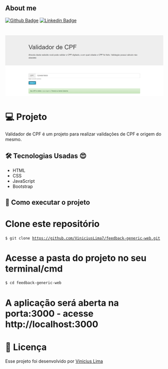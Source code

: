 ## About me

[![Github Badge](https://img.shields.io/badge/-Github-000?style=flat-square&logo=Github&logoColor=white&link=https://github.com/ViniciusLima7)](https://github.com/ViniciusLima7)
[![Linkedin Badge](https://img.shields.io/badge/-LinkedIn-blue?style=flat-square&logo=Linkedin&logoColor=white&link=https://www.linkedin.com/in/marcos-vinicius-lima/)](https://www.linkedin.com/in/marcos-vinicius-lima/)

<h1 align="center">
    <img alt="Validador de CPF" title="Projeto" src="https://github.com/ViniciusLima7/validador-cpf/blob/master/assets/capa.png" />
</h1>

# 💻 Projeto

Validador de CPF é um projeto  para realizar validações de CPF e origem do mesmo. 

## 🛠 Tecnologias Usadas :heart_eyes:

- HTML
- CSS
- JavaScript
- Bootstrap

## 🚀 Como executar o projeto

# Clone este repositório

<code>$ git clone https://github.com/ViniciusLima7/feedback-generic-web.git</code>

# Acesse a pasta do projeto no seu terminal/cmd

<code>$ cd feedback-generic-web</code>


# A aplicação será aberta na porta:3000 - acesse http://localhost:3000

# 📝 Licença

Esse projeto foi desenvolvido por [Vinicius Lima](https://www.linkedin.com/in/marcos-vinicius-lima/)